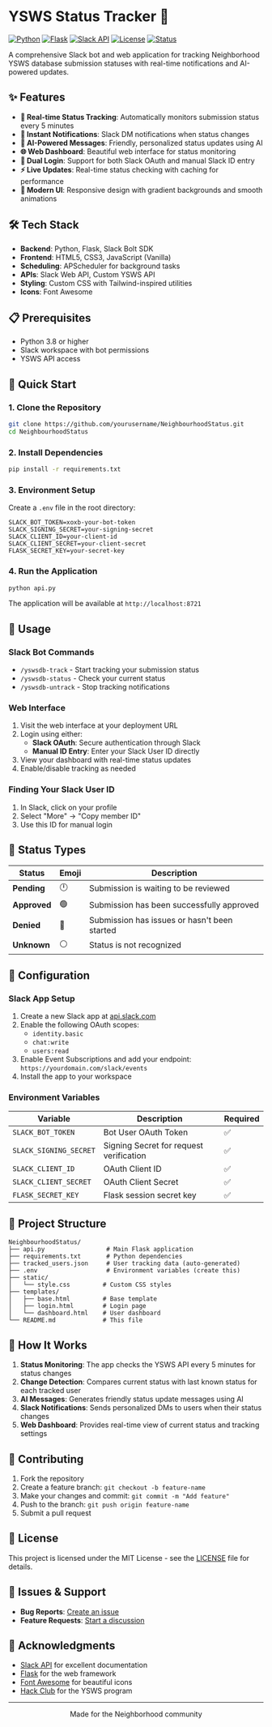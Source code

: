 # YSWS Status Tracker 🚀

[![Python](https://img.shields.io/badge/Python-3.8+-blue.svg)](https://python.org)
[![Flask](https://img.shields.io/badge/Flask-2.0+-green.svg)](https://flask.palletsprojects.com)
[![Slack API](https://img.shields.io/badge/Slack-API-purple.svg)](https://api.slack.com)
[![License](https://img.shields.io/badge/License-MIT-yellow.svg)](LICENSE)
[![Status](https://img.shields.io/badge/Status-Active-brightgreen.svg)](https://github.com/bbarni2020/NeighbourhoodStatus)

A comprehensive Slack bot and web application for tracking Neighborhood YSWS database submission statuses with real-time notifications and AI-powered updates.

## ✨ Features

- **🔄 Real-time Status Tracking**: Automatically monitors submission status every 5 minutes
- **🔔 Instant Notifications**: Slack DM notifications when status changes
- **🤖 AI-Powered Messages**: Friendly, personalized status updates using AI
- **🌐 Web Dashboard**: Beautiful web interface for status monitoring
- **📱 Dual Login**: Support for both Slack OAuth and manual Slack ID entry
- **⚡ Live Updates**: Real-time status checking with caching for performance
- **🎨 Modern UI**: Responsive design with gradient backgrounds and smooth animations

## 🛠️ Tech Stack

- **Backend**: Python, Flask, Slack Bolt SDK
- **Frontend**: HTML5, CSS3, JavaScript (Vanilla)
- **Scheduling**: APScheduler for background tasks
- **APIs**: Slack Web API, Custom YSWS API
- **Styling**: Custom CSS with Tailwind-inspired utilities
- **Icons**: Font Awesome

## 📋 Prerequisites

- Python 3.8 or higher
- Slack workspace with bot permissions
- YSWS API access

## 🚀 Quick Start

### 1. Clone the Repository
```bash
git clone https://github.com/yourusername/NeighbourhoodStatus.git
cd NeighbourhoodStatus
```

### 2. Install Dependencies
```bash
pip install -r requirements.txt
```

### 3. Environment Setup
Create a `.env` file in the root directory:
```env
SLACK_BOT_TOKEN=xoxb-your-bot-token
SLACK_SIGNING_SECRET=your-signing-secret
SLACK_CLIENT_ID=your-client-id
SLACK_CLIENT_SECRET=your-client-secret
FLASK_SECRET_KEY=your-secret-key
```

### 4. Run the Application
```bash
python api.py
```

The application will be available at `http://localhost:8721`

## 📱 Usage

### Slack Bot Commands
- `/yswsdb-track` - Start tracking your submission status
- `/yswsdb-status` - Check your current status
- `/yswsdb-untrack` - Stop tracking notifications

### Web Interface
1. Visit the web interface at your deployment URL
2. Login using either:
   - **Slack OAuth**: Secure authentication through Slack
   - **Manual ID Entry**: Enter your Slack User ID directly
3. View your dashboard with real-time status updates
4. Enable/disable tracking as needed

### Finding Your Slack User ID
1. In Slack, click on your profile
2. Select "More" → "Copy member ID"
3. Use this ID for manual login

## 🎯 Status Types

| Status | Emoji | Description |
|--------|-------|-------------|
| **Pending** | 🕛 | Submission is waiting to be reviewed |
| **Approved** | 🟢 | Submission has been successfully approved |
| **Denied** | 🔴 | Submission has issues or hasn't been started |
| **Unknown** | ⚪ | Status is not recognized |

## 🔧 Configuration

### Slack App Setup
1. Create a new Slack app at [api.slack.com](https://api.slack.com)
2. Enable the following OAuth scopes:
   - `identity.basic`
   - `chat:write`
   - `users:read`
3. Enable Event Subscriptions and add your endpoint: `https://yourdomain.com/slack/events`
4. Install the app to your workspace

### Environment Variables
| Variable | Description | Required |
|----------|-------------|----------|
| `SLACK_BOT_TOKEN` | Bot User OAuth Token | ✅ |
| `SLACK_SIGNING_SECRET` | Signing Secret for request verification | ✅ |
| `SLACK_CLIENT_ID` | OAuth Client ID | ✅ |
| `SLACK_CLIENT_SECRET` | OAuth Client Secret | ✅ |
| `FLASK_SECRET_KEY` | Flask session secret key | ✅ |

## 📁 Project Structure

```
NeighbourhoodStatus/
├── api.py                 # Main Flask application
├── requirements.txt       # Python dependencies
├── tracked_users.json     # User tracking data (auto-generated)
├── .env                   # Environment variables (create this)
├── static/
│   └── style.css         # Custom CSS styles
├── templates/
│   ├── base.html         # Base template
│   ├── login.html        # Login page
│   └── dashboard.html    # User dashboard
└── README.md             # This file
```

## 🔄 How It Works

1. **Status Monitoring**: The app checks the YSWS API every 5 minutes for status changes
2. **Change Detection**: Compares current status with last known status for each tracked user
3. **AI Messages**: Generates friendly status update messages using AI
4. **Slack Notifications**: Sends personalized DMs to users when their status changes
5. **Web Dashboard**: Provides real-time view of current status and tracking settings

## 🤝 Contributing

1. Fork the repository
2. Create a feature branch: `git checkout -b feature-name`
3. Make your changes and commit: `git commit -m "Add feature"`
4. Push to the branch: `git push origin feature-name`
5. Submit a pull request

## 📝 License

This project is licensed under the MIT License - see the [LICENSE](LICENSE) file for details.

## 🐛 Issues & Support

- **Bug Reports**: [Create an issue](https://github.com/bbarni2020/NeighbourhoodStatus/issues)
- **Feature Requests**: [Start a discussion](https://github.com/bbarni2020/NeighbourhoodStatus/discussions)

## 🙏 Acknowledgments

- [Slack API](https://api.slack.com) for excellent documentation
- [Flask](https://flask.palletsprojects.com) for the web framework
- [Font Awesome](https://fontawesome.com) for beautiful icons
- [Hack Club](https://hackclub.com) for the YSWS program

---

<div align="center">
Made for the Neighborhood community
</div>
